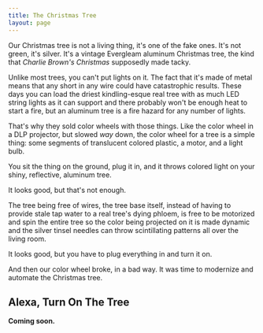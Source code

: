```yaml
---
title: The Christmas Tree
layout: page
---
```


Our Christmas tree is not a living thing, it's one of the fake ones. It's not green, it's silver. It's a vintage Evergleam aluminum Christmas tree, the kind that *Charlie Brown's Christmas* supposedly made tacky.

Unlike most trees, you can't put lights on it. The fact that it's made of metal means that any short in any wire could have catastrophic results. These days you can load the driest kindling-esque real tree with as much LED string lights as it can support and there probably won't be enough heat to start a fire, but an aluminum tree is a fire hazard for any number of lights.

That's why they sold color wheels with those things. Like the color wheel in a DLP projector, but slowed *way* down, the color wheel for a tree is a simple thing: some segments of translucent colored plastic, a motor, and a light bulb.

You sit the thing on the ground, plug it in, and it throws colored light on your shiny, reflective, aluminum tree.

It looks good, but that's not enough.

The tree being free of wires, the tree base itself, instead of having to provide stale tap water to a real tree's dying phloem, is free to be motorized and spin the entire tree so the color being projected on it is made dynamic and the silver tinsel needles can throw scintillating patterns all over the living room.

It looks good, but you have to plug everything in and turn it on.

And then our color wheel broke, in a bad way. It was time to modernize and automate the Christmas tree.

## Alexa, Turn On The Tree

**Coming soon.**